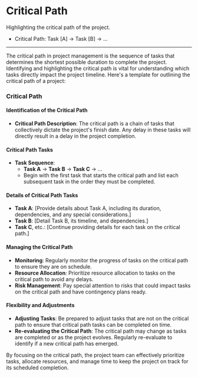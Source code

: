 # Critical Path

Highlighting the critical path of the project.

- Critical Path: Task [A] -> Task [B] -> ...

---
The critical path in project management is the sequence of tasks that determines the shortest possible duration to complete the project. Identifying and highlighting the critical path is vital for understanding which tasks directly impact the project timeline. Here's a template for outlining the critical path of a project:

### Critical Path

#### Identification of the Critical Path
- **Critical Path Description**: The critical path is a chain of tasks that collectively dictate the project's finish date. Any delay in these tasks will directly result in a delay in the project completion.

#### Critical Path Tasks
- **Task Sequence**: 
  - **Task A** → **Task B** → **Task C** → ...
  - Begin with the first task that starts the critical path and list each subsequent task in the order they must be completed.

#### Details of Critical Path Tasks
- **Task A**: [Provide details about Task A, including its duration, dependencies, and any special considerations.]
- **Task B**: [Detail Task B, its timeline, and dependencies.]
- **Task C**, etc.: [Continue providing details for each task on the critical path.]

#### Managing the Critical Path
- **Monitoring**: Regularly monitor the progress of tasks on the critical path to ensure they are on schedule.
- **Resource Allocation**: Prioritize resource allocation to tasks on the critical path to avoid any delays.
- **Risk Management**: Pay special attention to risks that could impact tasks on the critical path and have contingency plans ready.

#### Flexibility and Adjustments
- **Adjusting Tasks**: Be prepared to adjust tasks that are not on the critical path to ensure that critical path tasks can be completed on time.
- **Re-evaluating the Critical Path**: The critical path may change as tasks are completed or as the project evolves. Regularly re-evaluate to identify if a new critical path has emerged.

By focusing on the critical path, the project team can effectively prioritize tasks, allocate resources, and manage time to keep the project on track for its scheduled completion.